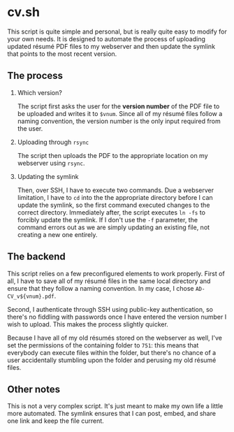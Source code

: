 # cv.sh

This script is quite simple and personal, but is really quite easy to modify for your own needs. It is designed to automate the process of uploading updated résumé PDF files to my webserver and then update the symlink that points to the most recent version.

## The process

1. Which version?

   The script first asks the user for the **version number** of the PDF file to be uploaded and writes it to `$vnum`. Since all of my résumé files follow a naming convention, the version number is the only input required from the user.

2. Uploading through `rsync`

   The script then uploads the PDF to the appropriate location on my webserver using `rsync`.

3. Updating the symlink

   Then, over SSH, I have to execute two commands. Due a webserver limitation, I have to `cd` into the the appropriate directory before I can update the symlink, so the first command executed changes to the correct directory. Immediately after, the script executes `ln -fs` to forcibly update the symlink. If I don't use the `-f` parameter, the command errors out as we are simply updating an existing file, not creating a new one entirely.

## The backend

This script relies on a few preconfigured elements to work properly. First of all, I have to save all of my résumé files in the same local directory and ensure that they follow a naming convention. In my case, I chose `AD-CV_v${vnum}.pdf`.

Second, I authenticate through SSH using public-key authentication, so there's no fiddling with passwords once I have entered the version number I wish to upload. This makes the process slightly quicker.

Because I have all of my old résumés stored on the webserver as well, I've set the permissions of the containing folder to `751`: this means that everybody can execute files within the folder, but there's no chance of a user accidentally stumbling upon the folder and perusing my old résumé files.

## Other notes

This is not a very complex script. It's just meant to make my own life a little more automated. The symlink ensures that I can post, embed, and share one link and keep the file current.

